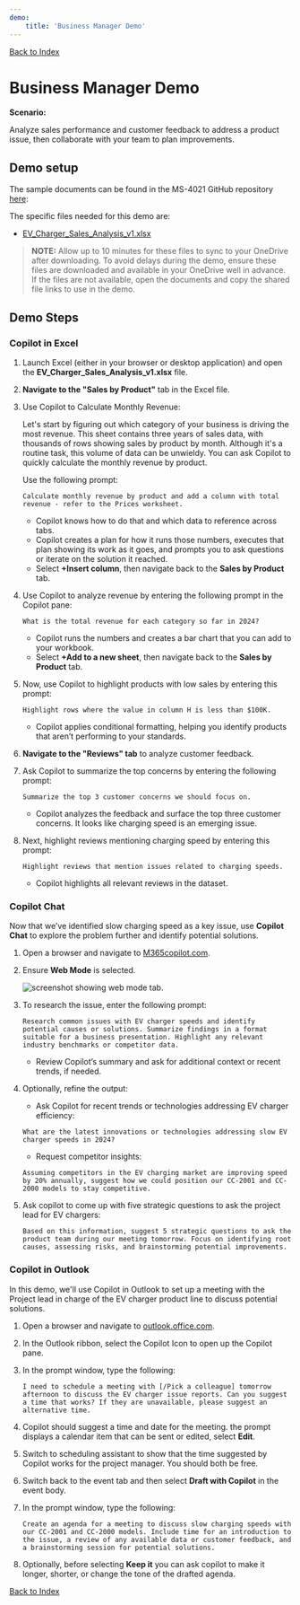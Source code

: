 ```yaml
---
demo:
    title: 'Business Manager Demo'
---
```


[Back to Index](https://microsoftlearning.github.io/MS-4021-Copilot-Immersion-Experience/)

# Business Manager Demo

**Scenario:**

Analyze sales performance and customer feedback to address a product issue, then collaborate with your team to plan improvements.

## Demo setup

The sample documents can be found in the MS-4021 GitHub repository [here](https://github.com/MicrosoftLearning/MS-4021-Copilot-Immersion-Experience/tree/master/ResourceFiles):

The specific files needed for this demo are:

- [EV_Charger_Sales_Analysis_v1.xlsx](https://github.com/MicrosoftLearning/MS-4021-Copilot-Immersion-Experience/raw/master/ResourceFiles/EV_Charger_Sales_Analysis_v1.xlsx)

> **NOTE:** Allow up to 10 minutes for these files to sync to your OneDrive after downloading. To avoid delays during the demo, ensure these files are downloaded and available in your OneDrive well in advance. If the files are not available, open the documents and copy the shared file links to use in the demo.

## Demo Steps

### Copilot in Excel

1. Launch Excel (either in your browser or desktop application) and open the **EV_Charger_Sales_Analysis_v1.xlsx** file.

1. **Navigate to the "Sales by Product"** tab in the Excel file.

1. Use Copilot to Calculate Monthly Revenue:  

   Let's start by figuring out which category of your business is driving the most revenue. This sheet contains three years of sales data, with thousands of rows showing sales by product by month. Although it's a routine task, this volume of data can be unwieldy. You can ask Copilot to quickly calculate the monthly revenue by product.

   Use the following prompt:

   ```text
   Calculate monthly revenue by product and add a column with total revenue - refer to the Prices worksheet.
   ```

    - Copilot knows how to do that and which data to reference across tabs.
    - Copilot creates a plan for how it runs those numbers, executes that plan showing its work as it goes, and prompts you to ask questions or iterate on the solution it reached.
    - Select **+Insert column**, then navigate back to the **Sales by Product** tab.

1. Use Copilot to analyze revenue by entering the following prompt in the Copilot pane:

    ```text
    What is the total revenue for each category so far in 2024?
    ```

    - Copilot runs the numbers and creates a bar chart that you can add to your workbook.
    - Select **+Add to a new sheet**, then navigate back to the **Sales by Product** tab.

1. Now, use Copilot to highlight products with low sales by entering this prompt:

    ```text
    Highlight rows where the value in column H is less than $100K.
    ```

    - Copilot applies conditional formatting, helping you identify products that aren’t performing to your standards.

1. **Navigate to the "Reviews" tab** to analyze customer feedback.

1. Ask Copilot to summarize the top concerns by entering the following prompt:

    ```text
    Summarize the top 3 customer concerns we should focus on.
    ```

    - Copilot analyzes the feedback and surface the top three customer concerns. It looks like charging speed is an emerging issue.

1. Next, highlight reviews mentioning charging speed by entering this prompt:

    ```text
    Highlight reviews that mention issues related to charging speeds.
    ```

    - Copilot highlights all relevant reviews in the dataset.

### Copilot Chat

Now that we’ve identified slow charging speed as a key issue, use **Copilot Chat** to explore the problem further and identify potential solutions.

1. Open a browser and navigate to [M365copilot.com](https://m365copilot.com/).  

1. Ensure **Web Mode** is selected.  

    ![screenshot showing web mode tab.](../Prompts/Media/web-mode.png)

1. To research the issue, enter the following prompt:
  
    ```text
    Research common issues with EV charger speeds and identify potential causes or solutions. Summarize findings in a format suitable for a business presentation. Highlight any relevant industry benchmarks or competitor data.
    ```

   - Review Copilot’s summary and ask for additional context or recent trends, if needed.  

1. Optionally, refine the output:
   - Ask Copilot for recent trends or technologies addressing EV charger efficiency:

    ```text
    What are the latest innovations or technologies addressing slow EV charger speeds in 2024?
    ```

   - Request competitor insights:

    ```text
    Assuming competitors in the EV charging market are improving speed by 20% annually, suggest how we could position our CC-2001 and CC-2000 models to stay competitive.
    ```

1. Ask copilot to come up with five strategic questions to ask the project lead for EV chargers:

    ```text
    Based on this information, suggest 5 strategic questions to ask the product team during our meeting tomorrow. Focus on identifying root causes, assessing risks, and brainstorming potential improvements.
    ```

### Copilot in Outlook

In this demo, we'll use Copilot in Outlook to set up a meeting with the Project lead in charge of the EV charger product line to discuss potential solutions.

1. Open a browser and navigate to [outlook.office.com](https://outlook.office.com.com/).

1. In the Outlook ribbon, select the Copilot Icon to open up the Copilot pane.

1. In the prompt window, type the following:

    ```text
    I need to schedule a meeting with [/Pick a colleague] tomorrow afternoon to discuss the EV charger issue reports. Can you suggest a time that works? If they are unavailable, please suggest an alternative time.
    ```

1. Copilot should suggest a time and date for the meeting. the prompt displays a calendar item that can be sent or edited, select **Edit**.

1. Switch to scheduling assistant to show that the time suggested by Copilot works for the project manager. You should both be free.

1. Switch back to the event tab and then select **Draft with Copilot** in the event body.

1. In the prompt window, type the following:

    ```text
    Create an agenda for a meeting to discuss slow charging speeds with our CC-2001 and CC-2000 models. Include time for an introduction to the issue, a review of any available data or customer feedback, and a brainstorming session for potential solutions.  
    ```

1. Optionally, before selecting **Keep it** you can ask copilot to make it longer, shorter, or change the tone of the drafted agenda.

[Back to Index](https://emontes07.github.io/Learning/)
